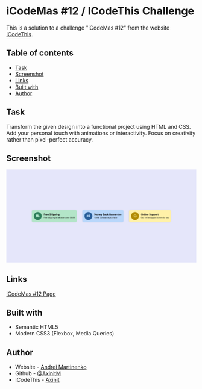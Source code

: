 # iCodeMas #12 / ICodeThis Challenge

This is a solution to a challenge "iCodeMas #12" from the website [ICodeThis](https://icodethis.com/modes/design-to-code/614/submissions).

## Table of contents
- [Task](#task)
- [Screenshot](#screenshot)
- [Links](#links)
- [Built with](#built-with)
- [Author](#author)

## Task

Transform the given design into a functional project using HTML and CSS.
Add your personal touch with animations or interactivity.
Focus on creativity rather than pixel-perfect accuracy.

## Screenshot

![](/images/screenshot.jpeg)

## Links

[iCodeMas #12 Page](https://your-solution-url.com)

## Built with

- Semantic HTML5
- Modern CSS3 (Flexbox, Media Queries)

## Author

- Website - [Andrei Martinenko](https://www.frontender.biz)
- Github - [@AxinitM](https://github.com/AxinitM)
- ICodeThis - [Axinit](https://icodethis.com/Axinit)
